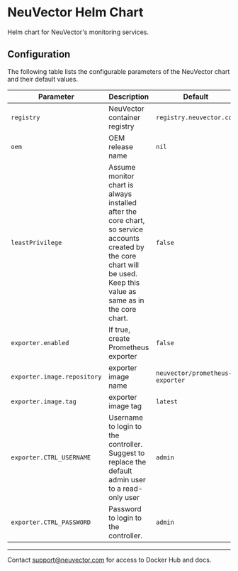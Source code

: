 # NeuVector Helm Chart

Helm chart for NeuVector's monitoring services.

## Configuration

The following table lists the configurable parameters of the NeuVector chart and their default values.

Parameter | Description | Default | Notes
--------- | ----------- | ------- | -----
`registry` | NeuVector container registry | `registry.neuvector.com` |
`oem` | OEM release name | `nil` |
`leastPrivilege` | Assume monitor chart is always installed after the core chart, so service accounts created by the core chart will be used. Keep this value as same as in the core chart. | `false` |
`exporter.enabled` | If true, create Prometheus exporter | `false` |
`exporter.image.repository` | exporter image name | `neuvector/prometheus-exporter` |
`exporter.image.tag` | exporter image tag | `latest` |
`exporter.CTRL_USERNAME` | Username to login to the controller. Suggest to replace the default admin user to a read-only user | `admin` |
`exporter.CTRL_PASSWORD` | Password to login to the controller. | `admin` |

---
Contact <support@neuvector.com> for access to Docker Hub and docs.

